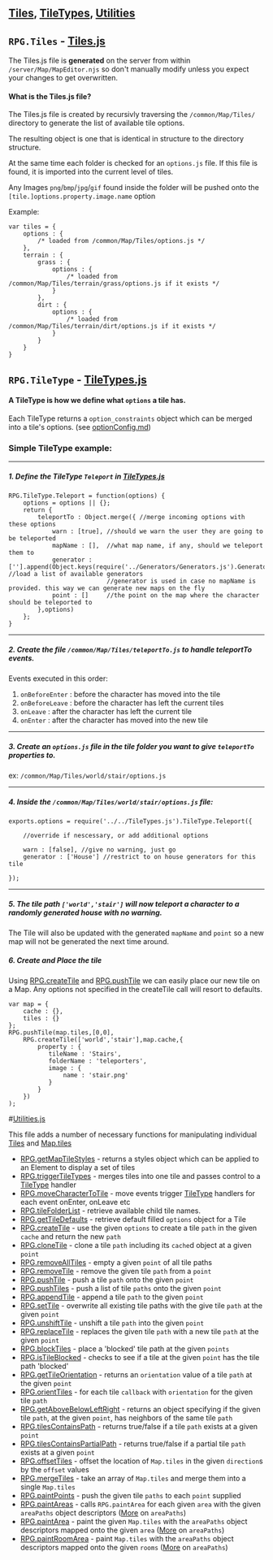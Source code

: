 [Tiles](#Tiles), [TileTypes](#TileTypes), [Utilities](#Utilities)
--

<a name="Tiles"></a>

## `RPG.Tiles` - [Tiles.js](https://github.com/Probed/RPG/tree/master/common/Map/Tiles/Tiles.js)

The Tiles.js file is **generated** on the server from within `/server/Map/MapEditor.njs` so don't manually modify unless you expect your changes to get overwritten.

#### What is the Tiles.js file?

The Tiles.js file is created by recursivly traversing the `/common/Map/Tiles/` directory to generate the list of available tile options.

The resulting object is one that is identical in structure to the directory structure.

At the same time each folder is checked for an `options.js` file. If this file is found, it is imported into the current level of tiles.

Any Images `png`/`bmp`/`jpg`/`gif` found inside the folder will be pushed onto the `[tile.]options.property.image.name` option

Example:

    var tiles = {
        options : {
            /* loaded from /common/Map/Tiles/options.js */
        },
        terrain : {
            grass : {
                options : {
                    /* loaded from /common/Map/Tiles/terrain/grass/options.js if it exists */
                }
            },
            dirt : {
                options : {
                    /* loaded from /common/Map/Tiles/terrain/dirt/options.js if it exists */
                }
            }
        }
    }



<a name="TileTypes"></a>

## `RPG.TileType` - [TileTypes.js](https://github.com/Probed/RPG/tree/master/common/Map/Tiles/TileTypes.js)

#### A TileType is how we define what `options` a tile has.

Each TileType returns a `option_constraints` object which can be merged into a tile's options. (see [optionConfig.md](https://github.com/Probed/RPG/tree/master/common/optionsConfig.md))

### Simple TileType example:

---
##### 1. Define the TileType `Teleport` in [TileTypes.js](https://github.com/Probed/RPG/tree/master/common/Map/Tiles/TileTypes.js)

    RPG.TileType.Teleport = function(options) {
        options = options || {};
        return {
            teleportTo : Object.merge({ //merge incoming options with these options
                warn : [true], //should we warn the user they are going to be teleported
                mapName : [],  //what map name, if any, should we teleport them to
                generator : [''].append(Object.keys(require('../Generators/Generators.js').Generators)), //load a list of available generators
                               //generator is used in case no mapName is provided. this way we can generate new maps on the fly
                point : []     //the point on the map where the character should be teleported to
            },options)
        };
    }

---
##### 2. Create the file `/common/Map/Tiles/teleportTo.js` to handle teleportTo events.

Events executed in this order:

1. `onBeforeEnter` : before the character has moved into the tile
2. `onBeforeLeave` : before the character has left the current tiles
3. `onLeave`       : after the character has left the current tile
4. `onEnter`       : after the character has moved into the new tile

---
##### 3. Create an `options.js` file in the tile folder you want to give `teleportTo` properties to.

 ex: `/common/Map/Tiles/world/stair/options.js`

---
##### 4. Inside the `/common/Map/Tiles/world/stair/options.js` file:

    exports.options = require('../../TileTypes.js').TileType.Teleport({

        //override if nescessary, or add additional options

        warn : [false], //give no warning, just go
        generator : ['House'] //restrict to on house generators for this tile

    });

---
##### 5. The tile path `['world','stair']` will now teleport a character to a randomly generated house with no warning.

The Tile will also be updated with the generated `mapName` and `point` so a new map will not be generated the next time around.

##### 6. Create and Place the tile

Using [RPG.createTile](#createTile) and [RPG.pushTile](#pushTile) we can easily place our new tile on a Map. Any options not specified in the createTile call will resort to defaults.

    var map = {
        cache : {},
        tiles : {}
    };
    RPG.pushTile(map.tiles,[0,0],
        RPG.createTile(['world','stair'],map.cache,{
            property : {
               tileName : 'Stairs',
               folderName : 'teleporters',
               image : {
                   name : 'stair.png'
               }
            }
        })
    );


<a name="Utilities"></a>

#[Utilities.js](https://github.com/Probed/RPG/tree/master/common/Map/Tiles/Utilities.js)

This file adds a number of necessary functions for manipulating individual [Tiles](#Tiles) and [Map.tiles](https://github.com/Probed/RPG/tree/master/common/Map/README.md)

* [RPG.getMapTileStyles](#getMapTileStyles) - returns a styles object which can be applied to an Element to display a set of tiles
* [RPG.triggerTileTypes](#triggerTileTypes) - merges tiles into one tile and passes control to a [TileType](#TileTypes) handler
* [RPG.moveCharacterToTile](#moveCharacterToTile) - move events trigger [TileType](#TileTypes) handlers for each event onEnter, onLeave etc
* [RPG.tileFolderList](#tileFolderList) - retrieve available child tile names.
* [RPG.getTileDefaults](#getTileDefaults) - retrieve default filled `options` object for a Tile
* [RPG.createTile](#createTile) - use the given `options` to create a tile `path` in the given `cache` and return the new `path`
* [RPG.cloneTile](#cloneTile) - clone a tile `path` including its `cache`d object at a given `point`
* [RPG.removeAllTiles](#removeAllTiles) - empty a given `point` of all tile paths
* [RPG.removeTile](#removeTile) - remove the given tile `path` from a `point`
* [RPG.pushTile](#pushTile) - push a tile `path` onto the given `point`
* [RPG.pushTiles](#pushTiles) - push a list of tile `paths` onto the given `point`
* [RPG.appendTile](#appendTile) - append a tile `path` to the given `point`
* [RPG.setTile](#setTile) - overwrite all existing tile paths with the give tile `path` at the given `point`
* [RPG.unshiftTile](#unshiftTile) - unshift a tile `path` into the given `point`
* [RPG.replaceTile](#replaceTile) - replaces the given tile `path` with a new tile `path` at the given `point`
* [RPG.blockTiles](#blockTiles) - place a 'blocked' tile path at the given `points`
* [RPG.isTileBlocked](#isTileBlocked) - checks to see if a tile at the given `point` has the tile path 'blocked'
* [RPG.getTileOrientation](#getTileOrientation) - returns an `orientation` value of a tile `path` at the given `point`
* [RPG.orientTiles](#orientTiles) - for each tile `callback` with `orientation` for the given tile `path`
* [RPG.getAboveBelowLeftRight](#getAboveBelowLeftRight) - returns an object specifying if the given tile `path`, at the given `point`, has neighbors of the same tile `path`
* [RPG.tilesContainsPath](#tilesContainsPath) - returns true/false if a tile `path` exists at a given `point`
* [RPG.tilesContainsPartialPath](#tilesContainsPartialPath) - returns true/false if a partial tile `path` exists at a given `point`
* [RPG.offsetTiles](#offsetTiles) - offset the location of `Map.tiles` in the given `direction`s by the `offset` values
* [RPG.mergeTiles](#mergeTiles) - take an array of `Map.tiles` and merge them into a single `Map.tiles`
* [RPG.paintPoints](#paintPoints) - push the given tile `paths` to each `point` supplied
* [RPG.paintAreas](#paintAreas) - calls `RPG.paintArea` for each given `area` with the given `areaPaths` object descriptors ([More](#) on `areaPaths`)
* [RPG.paintArea](#paintArea) - paint the given `Map.tiles` with the `areaPaths` object descriptors mapped onto the given `area` ([More](#) on `areaPaths`)
* [RPG.paintRoomArea](#paintRoomArea) - paint `Map.tiles` with the `areaPaths` object descriptors mapped onto the given `rooms` ([More](#) on `areaPaths`)


